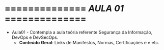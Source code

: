 # ============== *AULA 01* ==============

- Aula01 - Contempla a aula teória referente Segurança da Informação, DevOps e DevSecOps.
  - **Conteúdo Geral**: Links de Manifestos, Normas, Certificações e e etc.
